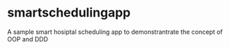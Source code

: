# smartschedulingapp
A sample smart hosiptal scheduling app to demonstrantrate the concept of OOP and DDD 
